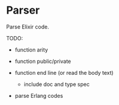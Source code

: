 # Parser

Parse Elixir code.

TODO:

- function arity
- function public/private
- function end line (or read the body text)
  - include doc and type spec

- parse Erlang codes
